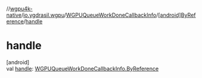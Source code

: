 //[wgpu4k-native](../../../../index.md)/[io.ygdrasil.wgpu](../../index.md)/[WGPUQueueWorkDoneCallbackInfo](../index.md)/[[android]ByReference](index.md)/[handle](handle.md)

# handle

[android]\
val [handle](handle.md): [WGPUQueueWorkDoneCallbackInfo.ByReference](../../../io.ygdrasil.wgpu.android/-w-g-p-u-queue-work-done-callback-info/-by-reference/index.md)